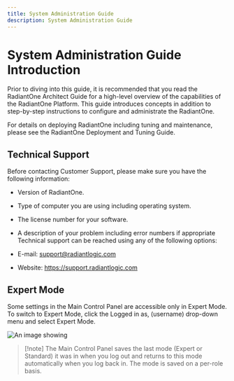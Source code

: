 ```yaml
---
title: System Administration Guide
description: System Administration Guide
---
```


# System Administration Guide Introduction

Prior to diving into this guide, it is recommended that you read the RadiantOne Architect Guide for a high-level overview of the capabilities of the RadiantOne Platform. This guide introduces concepts in addition to step-by-step instructions to configure and administrate the RadiantOne.

For details on deploying RadiantOne including tuning and maintenance, please see the RadiantOne Deployment and Tuning Guide.

## Technical Support

Before contacting Customer Support, please make sure you have the following information:

-	Version of RadiantOne. 

-	Type of computer you are using including operating system.

-	The license number for your software.

-	A description of your problem including error numbers if appropriate
Technical support can be reached using any of the following options:

-	E-mail: support@radiantlogic.com

-	Website: https://support.radiantlogic.com 

## Expert Mode

Some settings in the Main Control Panel are accessible only in Expert Mode. To switch to Expert Mode, click the Logged in as, (username) drop-down menu and select Expert Mode. 

![An image showing ](Media/expert-mode.jpg)

>[!note] The Main Control Panel saves the last mode (Expert or Standard) it was in when you log out and returns to this mode automatically when you log back in. The mode is saved on a per-role basis.
